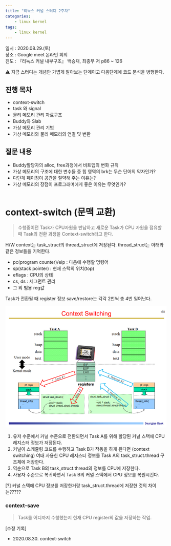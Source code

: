 ```yaml
---
title: "리눅스 커널 스터디 2주차"
categories:
    - linux kernel
tags:
    - linux kernel
---
```


일시 : 2020.08.29.(토)   
장소 : Google meet 온라인 회의   
진도 : 『리눅스 커널 내부구조』 백승재, 최종무 저 p86 ~ 126

:warning: 지금 스터디는 개념만 가볍게 알아보는 단계이고 다음단계에 코드 분석을 병행한다.
## 진행 목차
* context-switch
* task 와 signal
* 물리 메모리 관리 자료구조 
* Buddy와 Slab
* 가상 메모리 관리 기법
* 가상 메모리와 물리 메모리의 연결 및 변환


## 질문 내용
* Buddy할당자의 alloc, free과정에서 비트맵의 변화 규칙
* 가상 메모리의 구조에 대한 변수들 중 힙 영역의 brk는 무슨 단어의 약자인가?
* 다단계 페이징이 공간을 절약해 주는 이유는?
* 가상 메모리의 장점이 프로그래머에게 좋은 이유는 무엇인가?
<br><br>
# context-switch (문맥 교환)
> 수행중이던 Task가 CPU자원을 반납하고 새로운 Task가 CPU 자원을 점유할 때 Task의 전환 과정을 Context-switch라고 한다.   

 H/W context는 task_struct의 thread_struct에 저장된다.
 thread_struct는 아래와 같은 정보들을 기억한다.
 * pc(program counter)/eip : 다음에 수행할 명령어
 * sp(stack pointer) : 현재 스택의 위치(top)
 * eflags : CPU의 상태
 * cs, ds : 세그먼트 관리
 * 그 외 범용 reg값

 Task가 전환될 때 register 정보 save/restore는 각각 2번씩 총 4번 일어난다.   
<p align = "center">
<img src="./image/context-switching.png" alt="context-switching" width="550">
</p>

1. 유저 수준에서 커널 수준으로 전환되면서 Task A를 위해 할당된 커널 스택에 CPU 레지스터 정보가 저장된다.
2. 커널이 스케쥴링 코드를 수행하고 Task B가 작동을 하게 된다면 (context switching) 여태 사용한 CPU 레지스터 정보를 Task A의 task_struct.thread 구조체에 저장한다.
3. 역순으로 Task B의 task_struct.thread의 정보를 CPU에 저장한다.
4. 사용자 수준으로 복귀하면서 Task B의 커널 스택에서 CPU 정보를 복원시킨다.

[?] 커널 스택에 CPU 정보를 저장한거랑 task_struct.thread에 저장한 것의 차이는????? 

### **context-save**
> Task를 어디까지 수행했는지 현재 CPU register의 값을 저장하는 작업.


[수정 기록]
- 2020.08.30. context-switch
    

